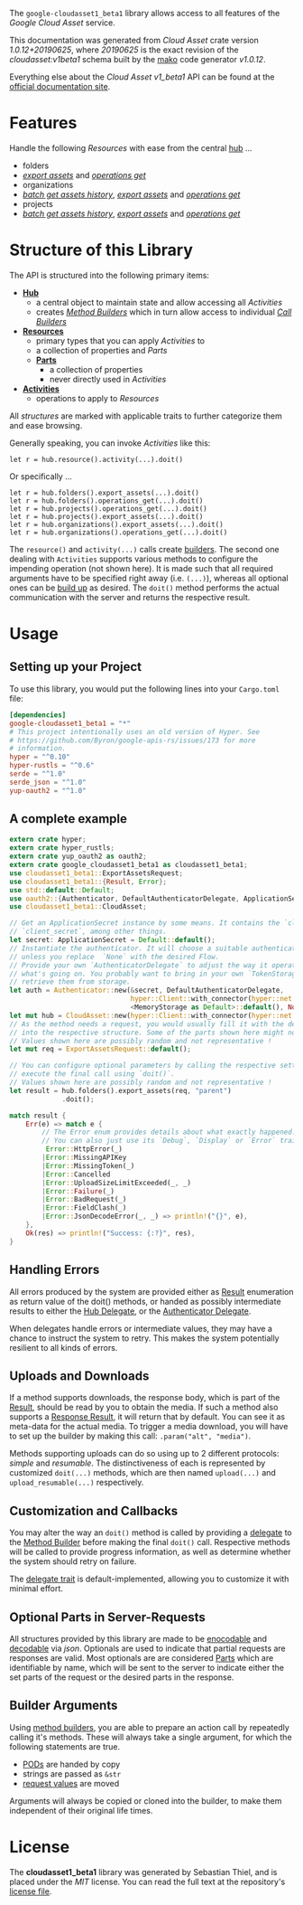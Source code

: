 <!---
DO NOT EDIT !
This file was generated automatically from 'src/mako/api/README.md.mako'
DO NOT EDIT !
-->
The `google-cloudasset1_beta1` library allows access to all features of the *Google Cloud Asset* service.

This documentation was generated from *Cloud Asset* crate version *1.0.12+20190625*, where *20190625* is the exact revision of the *cloudasset:v1beta1* schema built by the [mako](http://www.makotemplates.org/) code generator *v1.0.12*.

Everything else about the *Cloud Asset* *v1_beta1* API can be found at the
[official documentation site](https://cloud.google.com/resource-manager/docs/cloud-asset-inventory/quickstart-cloud-asset-inventory).
# Features

Handle the following *Resources* with ease from the central [hub](https://docs.rs/google-cloudasset1_beta1/1.0.12+20190625/google_cloudasset1_beta1/struct.CloudAsset.html) ... 

* folders
 * [*export assets*](https://docs.rs/google-cloudasset1_beta1/1.0.12+20190625/google_cloudasset1_beta1/struct.FolderExportAssetCall.html) and [*operations get*](https://docs.rs/google-cloudasset1_beta1/1.0.12+20190625/google_cloudasset1_beta1/struct.FolderOperationGetCall.html)
* organizations
 * [*batch get assets history*](https://docs.rs/google-cloudasset1_beta1/1.0.12+20190625/google_cloudasset1_beta1/struct.OrganizationBatchGetAssetsHistoryCall.html), [*export assets*](https://docs.rs/google-cloudasset1_beta1/1.0.12+20190625/google_cloudasset1_beta1/struct.OrganizationExportAssetCall.html) and [*operations get*](https://docs.rs/google-cloudasset1_beta1/1.0.12+20190625/google_cloudasset1_beta1/struct.OrganizationOperationGetCall.html)
* projects
 * [*batch get assets history*](https://docs.rs/google-cloudasset1_beta1/1.0.12+20190625/google_cloudasset1_beta1/struct.ProjectBatchGetAssetsHistoryCall.html), [*export assets*](https://docs.rs/google-cloudasset1_beta1/1.0.12+20190625/google_cloudasset1_beta1/struct.ProjectExportAssetCall.html) and [*operations get*](https://docs.rs/google-cloudasset1_beta1/1.0.12+20190625/google_cloudasset1_beta1/struct.ProjectOperationGetCall.html)




# Structure of this Library

The API is structured into the following primary items:

* **[Hub](https://docs.rs/google-cloudasset1_beta1/1.0.12+20190625/google_cloudasset1_beta1/struct.CloudAsset.html)**
    * a central object to maintain state and allow accessing all *Activities*
    * creates [*Method Builders*](https://docs.rs/google-cloudasset1_beta1/1.0.12+20190625/google_cloudasset1_beta1/trait.MethodsBuilder.html) which in turn
      allow access to individual [*Call Builders*](https://docs.rs/google-cloudasset1_beta1/1.0.12+20190625/google_cloudasset1_beta1/trait.CallBuilder.html)
* **[Resources](https://docs.rs/google-cloudasset1_beta1/1.0.12+20190625/google_cloudasset1_beta1/trait.Resource.html)**
    * primary types that you can apply *Activities* to
    * a collection of properties and *Parts*
    * **[Parts](https://docs.rs/google-cloudasset1_beta1/1.0.12+20190625/google_cloudasset1_beta1/trait.Part.html)**
        * a collection of properties
        * never directly used in *Activities*
* **[Activities](https://docs.rs/google-cloudasset1_beta1/1.0.12+20190625/google_cloudasset1_beta1/trait.CallBuilder.html)**
    * operations to apply to *Resources*

All *structures* are marked with applicable traits to further categorize them and ease browsing.

Generally speaking, you can invoke *Activities* like this:

```Rust,ignore
let r = hub.resource().activity(...).doit()
```

Or specifically ...

```ignore
let r = hub.folders().export_assets(...).doit()
let r = hub.folders().operations_get(...).doit()
let r = hub.projects().operations_get(...).doit()
let r = hub.projects().export_assets(...).doit()
let r = hub.organizations().export_assets(...).doit()
let r = hub.organizations().operations_get(...).doit()
```

The `resource()` and `activity(...)` calls create [builders][builder-pattern]. The second one dealing with `Activities` 
supports various methods to configure the impending operation (not shown here). It is made such that all required arguments have to be 
specified right away (i.e. `(...)`), whereas all optional ones can be [build up][builder-pattern] as desired.
The `doit()` method performs the actual communication with the server and returns the respective result.

# Usage

## Setting up your Project

To use this library, you would put the following lines into your `Cargo.toml` file:

```toml
[dependencies]
google-cloudasset1_beta1 = "*"
# This project intentionally uses an old version of Hyper. See
# https://github.com/Byron/google-apis-rs/issues/173 for more
# information.
hyper = "^0.10"
hyper-rustls = "^0.6"
serde = "^1.0"
serde_json = "^1.0"
yup-oauth2 = "^1.0"
```

## A complete example

```Rust
extern crate hyper;
extern crate hyper_rustls;
extern crate yup_oauth2 as oauth2;
extern crate google_cloudasset1_beta1 as cloudasset1_beta1;
use cloudasset1_beta1::ExportAssetsRequest;
use cloudasset1_beta1::{Result, Error};
use std::default::Default;
use oauth2::{Authenticator, DefaultAuthenticatorDelegate, ApplicationSecret, MemoryStorage};
use cloudasset1_beta1::CloudAsset;

// Get an ApplicationSecret instance by some means. It contains the `client_id` and 
// `client_secret`, among other things.
let secret: ApplicationSecret = Default::default();
// Instantiate the authenticator. It will choose a suitable authentication flow for you, 
// unless you replace  `None` with the desired Flow.
// Provide your own `AuthenticatorDelegate` to adjust the way it operates and get feedback about 
// what's going on. You probably want to bring in your own `TokenStorage` to persist tokens and
// retrieve them from storage.
let auth = Authenticator::new(&secret, DefaultAuthenticatorDelegate,
                              hyper::Client::with_connector(hyper::net::HttpsConnector::new(hyper_rustls::TlsClient::new())),
                              <MemoryStorage as Default>::default(), None);
let mut hub = CloudAsset::new(hyper::Client::with_connector(hyper::net::HttpsConnector::new(hyper_rustls::TlsClient::new())), auth);
// As the method needs a request, you would usually fill it with the desired information
// into the respective structure. Some of the parts shown here might not be applicable !
// Values shown here are possibly random and not representative !
let mut req = ExportAssetsRequest::default();

// You can configure optional parameters by calling the respective setters at will, and
// execute the final call using `doit()`.
// Values shown here are possibly random and not representative !
let result = hub.folders().export_assets(req, "parent")
             .doit();

match result {
    Err(e) => match e {
        // The Error enum provides details about what exactly happened.
        // You can also just use its `Debug`, `Display` or `Error` traits
         Error::HttpError(_)
        |Error::MissingAPIKey
        |Error::MissingToken(_)
        |Error::Cancelled
        |Error::UploadSizeLimitExceeded(_, _)
        |Error::Failure(_)
        |Error::BadRequest(_)
        |Error::FieldClash(_)
        |Error::JsonDecodeError(_, _) => println!("{}", e),
    },
    Ok(res) => println!("Success: {:?}", res),
}

```
## Handling Errors

All errors produced by the system are provided either as [Result](https://docs.rs/google-cloudasset1_beta1/1.0.12+20190625/google_cloudasset1_beta1/enum.Result.html) enumeration as return value of 
the doit() methods, or handed as possibly intermediate results to either the 
[Hub Delegate](https://docs.rs/google-cloudasset1_beta1/1.0.12+20190625/google_cloudasset1_beta1/trait.Delegate.html), or the [Authenticator Delegate](https://docs.rs/yup-oauth2/*/yup_oauth2/trait.AuthenticatorDelegate.html).

When delegates handle errors or intermediate values, they may have a chance to instruct the system to retry. This 
makes the system potentially resilient to all kinds of errors.

## Uploads and Downloads
If a method supports downloads, the response body, which is part of the [Result](https://docs.rs/google-cloudasset1_beta1/1.0.12+20190625/google_cloudasset1_beta1/enum.Result.html), should be
read by you to obtain the media.
If such a method also supports a [Response Result](https://docs.rs/google-cloudasset1_beta1/1.0.12+20190625/google_cloudasset1_beta1/trait.ResponseResult.html), it will return that by default.
You can see it as meta-data for the actual media. To trigger a media download, you will have to set up the builder by making
this call: `.param("alt", "media")`.

Methods supporting uploads can do so using up to 2 different protocols: 
*simple* and *resumable*. The distinctiveness of each is represented by customized 
`doit(...)` methods, which are then named `upload(...)` and `upload_resumable(...)` respectively.

## Customization and Callbacks

You may alter the way an `doit()` method is called by providing a [delegate](https://docs.rs/google-cloudasset1_beta1/1.0.12+20190625/google_cloudasset1_beta1/trait.Delegate.html) to the 
[Method Builder](https://docs.rs/google-cloudasset1_beta1/1.0.12+20190625/google_cloudasset1_beta1/trait.CallBuilder.html) before making the final `doit()` call. 
Respective methods will be called to provide progress information, as well as determine whether the system should 
retry on failure.

The [delegate trait](https://docs.rs/google-cloudasset1_beta1/1.0.12+20190625/google_cloudasset1_beta1/trait.Delegate.html) is default-implemented, allowing you to customize it with minimal effort.

## Optional Parts in Server-Requests

All structures provided by this library are made to be [enocodable](https://docs.rs/google-cloudasset1_beta1/1.0.12+20190625/google_cloudasset1_beta1/trait.RequestValue.html) and 
[decodable](https://docs.rs/google-cloudasset1_beta1/1.0.12+20190625/google_cloudasset1_beta1/trait.ResponseResult.html) via *json*. Optionals are used to indicate that partial requests are responses 
are valid.
Most optionals are are considered [Parts](https://docs.rs/google-cloudasset1_beta1/1.0.12+20190625/google_cloudasset1_beta1/trait.Part.html) which are identifiable by name, which will be sent to 
the server to indicate either the set parts of the request or the desired parts in the response.

## Builder Arguments

Using [method builders](https://docs.rs/google-cloudasset1_beta1/1.0.12+20190625/google_cloudasset1_beta1/trait.CallBuilder.html), you are able to prepare an action call by repeatedly calling it's methods.
These will always take a single argument, for which the following statements are true.

* [PODs][wiki-pod] are handed by copy
* strings are passed as `&str`
* [request values](https://docs.rs/google-cloudasset1_beta1/1.0.12+20190625/google_cloudasset1_beta1/trait.RequestValue.html) are moved

Arguments will always be copied or cloned into the builder, to make them independent of their original life times.

[wiki-pod]: http://en.wikipedia.org/wiki/Plain_old_data_structure
[builder-pattern]: http://en.wikipedia.org/wiki/Builder_pattern
[google-go-api]: https://github.com/google/google-api-go-client

# License
The **cloudasset1_beta1** library was generated by Sebastian Thiel, and is placed 
under the *MIT* license.
You can read the full text at the repository's [license file][repo-license].

[repo-license]: https://github.com/Byron/google-apis-rsblob/master/LICENSE.md
